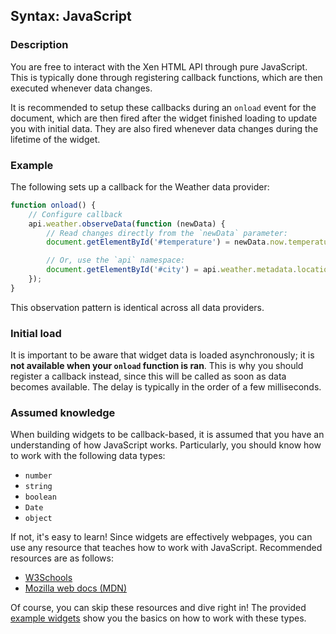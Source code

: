 ## Syntax: JavaScript
### Description

You are free to interact with the Xen HTML API through pure JavaScript. This is typically done through registering callback functions, which are then executed whenever data changes.

It is recommended to setup these callbacks during an `onload` event for the document, which are then fired after the widget finished loading to update you with initial data. They are also fired whenever data changes during the lifetime of the widget.

### Example

The following sets up a callback for the Weather data provider:

```js
function onload() {
    // Configure callback
    api.weather.observeData(function (newData) {
        // Read changes directly from the `newData` parameter:
        document.getElementById('#temperature') = newData.now.temperature.current;

        // Or, use the `api` namespace:
        document.getElementById('#city') = api.weather.metadata.location.city;
    });
}
```

This observation pattern is identical across all data providers.

### Initial load

It is important to be aware that widget data is loaded asynchronously; it is **not available when your `onload` function is ran**. This is why you should register a callback instead, since this will be called as soon as data becomes available. The delay is typically in the order of a few milliseconds.

### Assumed knowledge

When building widgets to be callback-based, it is assumed that you have an understanding of how JavaScript works. Particularly, you should know how to work with the following data types:

- `number`
- `string`
- `boolean`
- `Date`
- `object`

If not, it's easy to learn! Since widgets are effectively webpages, you can use any resource that teaches how to work with JavaScript. Recommended resources are as follows:

- [W3Schools](https://www.w3schools.com/)
- [Mozilla web docs (MDN)](https://developer.mozilla.org/en-US/)

Of course, you can skip these resources and dive right in! The provided [example widgets](widget-setup/examples.html) show you the basics on how to work with these types.